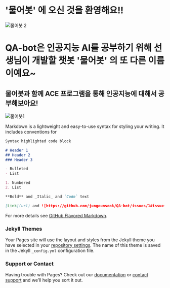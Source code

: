 # **'물어봇'** 에 오신 것을 환영해요!!

![물어봇 2](https://user-images.githubusercontent.com/81283008/128823697-ef5ff547-c90b-485c-aa1d-299594aa37de.PNG)

# **QA-bot**은 인공지능 AI를 공부하기 위해 선생님이 개발할 챗봇 **'물어봇'** 의 또 다른 이름이예요~


## 물어봇과 함께 ACE 프로그램을 통해 인공지능에 대해서 공부해보아요!


![물어봇1](https://user-images.githubusercontent.com/81283008/128823031-a650e62a-5321-4a20-bc06-53715353332e.png)





Markdown is a lightweight and easy-to-use syntax for styling your writing. It includes conventions for

```markdown
Syntax highlighted code block

# Header 1
## Header 2
### Header 3

- Bulleted
- List

1. Numbered
2. List

**Bold** and _Italic_ and `Code` text

[Link](url) and ![https://github.com/jungeunsook/QA-bot/issues/1#issue-964661701](src)
```

For more details see [GitHub Flavored Markdown](https://guides.github.com/features/mastering-markdown/).

### Jekyll Themes

Your Pages site will use the layout and styles from the Jekyll theme you have selected in your [repository settings](https://github.com/jungeunsook/QA-bot/settings/pages). The name of this theme is saved in the Jekyll `_config.yml` configuration file.

### Support or Contact

Having trouble with Pages? Check out our [documentation](https://docs.github.com/categories/github-pages-basics/) or [contact support](https://support.github.com/contact) and we’ll help you sort it out.
